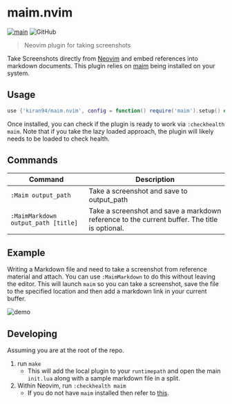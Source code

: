 # maim.nvim 

[![main](https://github.com/kiran94/maim.nvim/actions/workflows/main.yml/badge.svg)](https://github.com/kiran94/maim.nvim/actions/workflows/main.yml) ![GitHub](https://img.shields.io/github/license/kiran94/maim.nvim)

> Neovim plugin for taking screenshots

Take Screenshots directly from [Neovim](https://github.com/neovim/neovim) and embed references into markdown documents. This plugin relies on [maim](https://github.com/naelstrof/maim) being installed on your system.

## Usage

```lua
use {'kiran94/maim.nvim', config = function() require('maim').setup() end }
```

Once installed, you can check if the plugin is ready to work via `:checkhealth maim`. Note that if you take the lazy loaded approach, the plugin will likely needs to be loaded to check health.

## Commands 

| Command                             | Description                                                                                  |
| --------                            | ------------                                                                                 |
| `:Maim output_path`                 | Take a screenshot and save to output_path                                                    |
| `:MaimMarkdown output_path [title]` | Take a screenshot and save a markdown reference to the current buffer. The title is optional.|

## Example 

Writing a Markdown file and need to take a screenshot from reference material and attach. You can use `:MaimMarkdown` to do this without leaving the editor. This will launch `maim` so you can take a screenshot, save the file to the specified location and then add a markdown link in your current buffer.

![demo](https://i.imgur.com/9UsdX0P.gif)

## Developing 

Assuming you are at the root of the repo.

1. run `make`
    - This will add the local plugin to your `runtimepath` and open the main `init.lua` along with a sample markdown file in a split.
2. Within Neovim, run `:checkhealth maim`
    - If you do not have `maim` installed then refer to [this](https://github.com/naelstrof/maim#installation).
